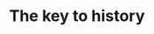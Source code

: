 ---
pid: CH56
title: The key to history
location_transcription: City Hall
zipcode: NJ07747
outside_phl: 'Matawan NJ '
neighborhood: 
age: '44'
age_range: 40-49
instagram: 
image_file_name: CH_56.jpg
proposal_transcription: A figure labeled //little kid// standing to the left of an
  America flag that is attached to a key. George Washington standing to the right
  of the American flag.
topic: Figure,History
topic_summary: 0, 0
type: Other No Form
keywords_other: 
credit: Williams, Ana
image_labels: 
twitter: 
facebook: 
permalink: "/monuments/ch56/"
layout: item-page
---
